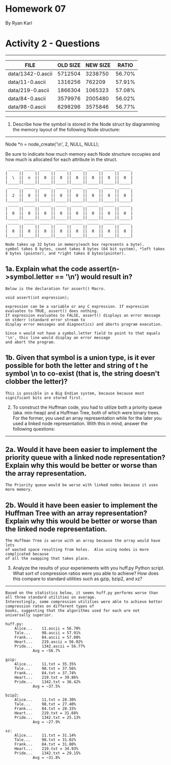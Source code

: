 Homework 07
=======================
By Ryan Karl

# Activity 2 - Questions

--------------------------------------------------------
|        FILE        | OLD SIZE | NEW SIZE |   RATIO   |
|--------------------|----------|----------|-----------|
|   data/1342-0.ascii|   5712504|   3238750|     56.70%|
|     data/11-0.ascii|   1316256|    762209|     57.91%|
|    data/219-0.ascii|   1866304|   1065323|     57.08%|
|     data/84-0.ascii|   3579976|   2005480|     56.02%|
|     data/98-0.ascii|   6298296|   3575846|     56.77%|
--------------------------------------------------------

1. Describe how the symbol is stored in the Node struct by diagramming the memory layout of 
the following Node structure:
--------------------------------------------------------------------------------------------

Node *n = node_create('\n', 2, NULL, NULL);

Be sure to indicate how much memory each Node structure occupies and how much is allocated for 
each attribute in the struct.

	 _____  _____  _____  _____  _____  _____  _____  _____ 
	|     ||     ||     ||     ||     ||     ||     ||     |
	|  \  ||  n  ||  0  ||  0  ||  0  ||  0  ||  0  ||  0  |
	|_____||_____||_____||_____||_____||_____||_____||_____|
	 _____  _____  _____  _____  _____  _____  _____  _____ 
	|     ||     ||     ||     ||     ||     ||     ||     |
	|  2  ||  0  ||  0  ||  0  ||  0  ||  0  ||  0  ||  0  |
	|_____||_____||_____||_____||_____||_____||_____||_____|
	 _____  _____  _____  _____  _____  _____  _____  _____ 
	|     ||     ||     ||     ||     ||     ||     ||     |
	|  0  ||  0  ||  0  ||  0  ||  0  ||  0  ||  0  ||  0  |
	|_____||_____||_____||_____||_____||_____||_____||_____|
	 _____  _____  _____  _____  _____  _____  _____  _____ 
	|     ||     ||     ||     ||     ||     ||     ||     |
	|  0  ||  0  ||  0  ||  0  ||  0  ||  0  ||  0  ||  0  |
	|_____||_____||_____||_____||_____||_____||_____||_____|

	Node takes up 32 bytes in memory(each box represents a byte).  
	symbol takes 8 bytes, count takes 8 bytes (64 bit system), *left takes 8 bytes (pointer), and *right takes 8 bytes(pointer).


1a. Explain what the code assert(n->symbol.letter == '\n') would result in?
----------------------------------------------------------------------------------------------

	Below is the declaration for assert() Macro.

	void assert(int expression);

	expression can be a variable or any C expression. If expression evaluates to TRUE, assert() does nothing. 
	If expression evaluates to FALSE, assert() displays an error message on stderr (standard error stream to 
	display error messages and diagnostics) and aborts program execution.

	Since n would not have a symbol.letter field to point to that equals '\n', this line would display an error message 
	and abort the program.


1b. Given that symbol is a union type, is it ever possible for both the letter and string of t
he symbol \n to co-exist (that is, the string doesn't clobber the letter)?
---------------------------------------------------------------------------------------------------------

	This is possible in a Big Endian system, because because most significant bits are stored first.


2. To construct the Huffman code, you had to utilize both a priority queue (aka. min-heap) and a Huffman Tree, 
both of which were binary trees. For the former, you used an array representation while for the later 
you used a linked node representation. With this in mind, answer the following questions:
-------------------------------------------------------------------------------------------------------------------

2a. Would it have been easier to implement the priority queue with a linked node representation? 
Explain why this would be better or worse than the array representation.
--------------------------------------------------------------------------------------------------------------

	The Priority queue would be worse with linked nodes because it uses more memory.


2b. Would it have been easier to implement the Huffman Tree with an array representation? 
Explain why this would be better or worse than the linked node representation.
--------------------------------------------------------------------------------------------------------

	The Huffman Tree is worse with an array because the array would have lots 
	of wasted space resulting from holes.  Also using nodes is more complicated because 
	of all the swapping that takes place.

3. Analyze the results of your experiements with you huff.py Python script. What sort of compression ratios were 
you able to achieve? How does this compare to standard utilities such as gzip, bzip2, and xz?
------------------------------------------------------------------------------------------------------------------

	Based on the statistics below, it seems huff.py performs worse than all three standard utilities on average.
	Interestingly, some compression utilities were able to achieve better compression rates on different types of
	books, suggesting that the algorithms used for each are not universally superior.  

	huff.py:
		Alice...	11.ascii = 56.70%
		Tale...		98.ascii = 57.91%
		Frank...	84.ascii = 57.08%
		Heart...	219.ascii = 56.02%
		Pride...	1342.ascii = 56.77%
				Avg = ~56.7%

	gzip:
		Alice...	11.txt = 35.35%
		Tale...		98.txt = 37.56%
		Frank...	84.txt = 37.74%
		Heart...	219.txt = 39.86%
		Pride...	1342.txt = 36.42%
				Avg = ~37.5%
	
	bzip2:
		Alice...	11.txt = 28.30%
		Tale...		98.txt = 27.40%
		Frank...	84.txt = 28.15%
		Heart...	219.txt = 31.68%
		Pride...	1342.txt = 25.13%		
				Avg = ~27.9%
	
	xz:
		Alice...	11.txt = 31.14%
		Tale...		98.txt = 31.02%
		Frank...	84.txt = 31.80%
		Heart...	219.txt = 34.93%
		Pride...	1342.txt = 29.15%
				Avg = ~31.8%

